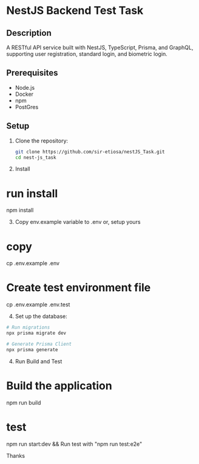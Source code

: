 # NestJS Backend Test Task

## Description

A RESTful API service built with NestJS, TypeScript, Prisma, and GraphQL, supporting user registration, standard login, and biometric login.

## Prerequisites

- Node.js
- Docker
- npm
- PostGres

## Setup

1. Clone the repository:

   ```bash
   git clone https://github.com/sir-etiosa/nestJS_Task.git
   cd nest-js_task
   ```

2. Install

# run install

npm install

3. Copy env.example variable to .env
   or, setup yours

# copy

cp .env.example .env

# Create test environment file

cp .env.example .env.test

4. Set up the database:

```bash
# Run migrations
npx prisma migrate dev

# Generate Prisma Client
npx prisma generate
```

4. Run Build and Test

# Build the application

npm run build

# test

npm run start:dev && Run test with "npm run test:e2e"

Thanks
